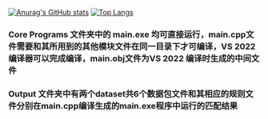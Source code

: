 [![Anurag's GitHub stats](https://github-readme-stats.vercel.app/api?username=ice-bubble&show_icons=true&count_private=true)](https://github.com/ice-bubble)
[![Top Langs](https://github-readme-stats.vercel.app/api/top-langs/?username=ice-bubble)](https://github.com/ice-bubble)
### Core Programs 文件夹中的 main.exe 均可直接运行，main.cpp文件需要和其所用到的其他模块文件在同一目录下才可编译，VS 2022 编译器可以完成编译，main.obj文件为VS 2022 编译时生成的中间文件
### Output 文件夹中有两个dataset共6个数据包文件和其相应的规则文件分别在main.cpp编译生成的main.exe程序中运行的匹配结果